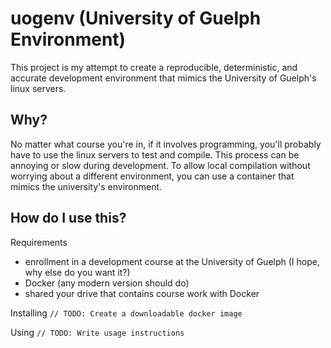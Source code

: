 # uogenv (University of Guelph Environment)
This project is my attempt to create a reproducible, deterministic, and accurate development environment that mimics the University of Guelph's linux servers.

## Why?
No matter what course you're in, if it involves programming, you'll probably have to use the linux servers to test and compile. This process can be annoying or slow during development. To allow local compilation without worrying about a different environment, you can use a container that mimics the university's environment.

## How do I use this?
Requirements
- enrollment in a development course at the University of Guelph (I hope, why else do you want it?)
- Docker (any modern version should do)
- shared your drive that contains course work with Docker

Installing
`// TODO: Create a downloadable docker image`

Using
`// TODO: Write usage instructions`

